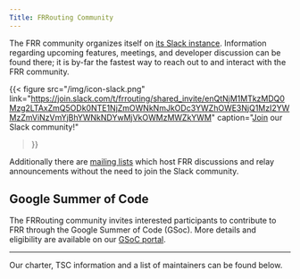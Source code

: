 ```yaml
---
Title: FRRouting Community
---
```


The FRR community organizes itself on [its Slack
instance](https://join.slack.com/t/frrouting/shared_invite/zt-1wjztl0jp-4hI5kBoSCtu8Eh_ILXdVlg).
Information regarding upcoming features, meetings, and developer discussion can
be found there; it is by-far the fastest way to reach out to and interact with
the FRR community.

{{< figure
	src="/img/icon-slack.png"
	link="https://join.slack.com/t/frrouting/shared_invite/enQtNjM1MTkzMDQ0Mzg2LTAxZmQ5ODk0NTE1NjZmOWNkNmJkODc3YWZhOWE3NjQ1MzI2YWMzZmViNzVmYjBhYWNkNDYwMjVkOWMzMWZkYWM"
	caption="[Join](https://join.slack.com/t/frrouting/shared_invite/zt-1wjztl0jp-4hI5kBoSCtu8Eh_ILXdVlg) our Slack community!"
>}}

Additionally there are [mailing lists](https://lists.frrouting.org/listinfo)
which host FRR discussions and relay announcements without the need to join the
Slack community.

Google Summer of Code
---------------------

The FRRouting community invites interested participants to contribute to FRR
through the  Google Summer of Code (GSoc). More details and eligibility are
available on our [GSoC portal](https://frrouting.github.io/frr-gsoc/).

---

Our charter, TSC information and a list of maintainers can be found below.
